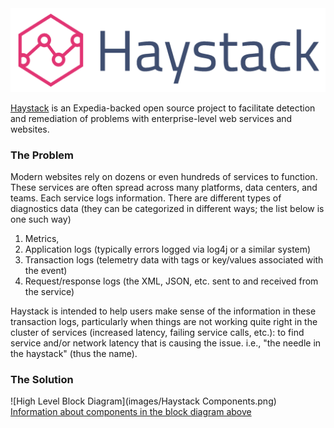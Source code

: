 <img src="images/logo.png" style="width: 600px;"/>

[Haystack](https://github.com/ExpediaDotCom/haystack) is an Expedia-backed open source project to facilitate detection
and remediation of problems with enterprise-level web services and websites.

### The Problem
Modern websites rely on dozens or even hundreds of services to function. These services are often spread across many
platforms, data centers, and teams. Each service logs information. There are different types of diagnostics data (they can be
categorized in different ways; the list below is one such way)
1. Metrics,
2. Application logs (typically errors logged via log4j or a similar system)
3. Transaction logs (telemetry data with tags or key/values associated with the event)
4. Request/response logs (the XML, JSON, etc. sent to and received from the service)

Haystack is intended to help users make sense of the information in these transaction logs, particularly when things are not
working quite right in the cluster of services (increased latency, failing service calls, etc.): to find service and/or network latency that is causing the issue. i.e., "the needle in the haystack" (thus the name).

### The Solution
![High Level Block Diagram](images/Haystack Components.png)
<br/>
[Information about components in the block diagram above](subsystems/section.md)
